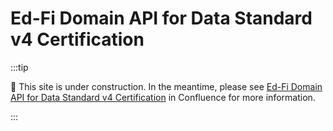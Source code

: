 # Ed-Fi Domain API for Data Standard v4 Certification

:::tip

🚧 This site is under construction. In the meantime, please see [Ed-Fi Domain
API for Data Standard v4
Certification](https://edfi.atlassian.net/wiki/spaces/EDFICERT/pages/23702484/Ed-Fi+Domain+API+for+Data+Standard+v4+Certification)
in Confluence for more information.

:::
